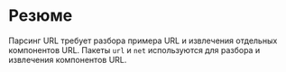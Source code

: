 # Резюме

Парсинг URL требует разбора примера URL и извлечения отдельных компонентов URL. Пакеты `url` и `net` используются для разбора и извлечения компонентов URL.
